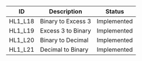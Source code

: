ID |  Description                 | Status  |  
-------|------------------------|------|
HL1_L18 | Binary to Excess 3       |Implemented   |
HL1_L19 | Excess 3 to Binary       |Implemented   |
HL1_L20 | Binary to Decimal   |Implemented   |
HL1_L21 | Decimal to Binary|Implemented |

